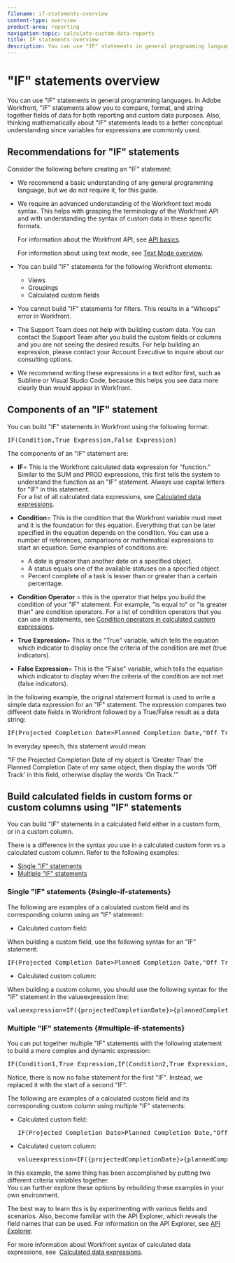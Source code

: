 ```yaml
---
filename: if-statements-overview
content-type: overview
product-area: reporting
navigation-topic: calculate-custom-data-reports
title: IF statements overview
description: You can use "IF" statements in general programming languages. In Adobe Workfront, "IF" statements allow you to compare, format, and string together fields of data for both reporting and custom data purposes. Also, thinking mathematically about "IF" statements leads to a better conceptual understanding since variables for expressions are commonly used.
---
```


# "IF" statements overview

You can use "IF" statements in general programming languages. In Adobe Workfront, "IF"&nbsp;statements allow you to compare, format, and string together fields of data for both reporting and custom data purposes. Also, thinking mathematically about "IF" statements leads to a better conceptual understanding since variables for expressions are commonly used.

## Recommendations for "IF" statements

Consider the following before creating an "IF" statement:

* We recommend a basic understanding of any general programming language, but we do not require it, for this guide.
* We require an advanced understanding of the Workfront text mode syntax. This helps with grasping the terminology of the Workfront API and with understanding the syntax of custom data in these specific formats.

  For information about the Workfront API, see [API basics](../../../wf-api/general/api-basics.md).

  For information about using text mode, see [Text Mode overview](../../../reports-and-dashboards/reports/text-mode/understand-text-mode.md).

* You can build "IF" statements for the following Workfront elements:

   * Views
   * Groupings
   * Calculated custom fields

* You cannot build "IF" statements for filters. This results in a “Whoops” error in Workfront.
* The Support Team does not help with building custom data. You can contact the Support Team after you build the custom fields or columns and you are not seeing the desired results.&nbsp;For help building an expression, please contact your Account Executive to inquire about our consulting options.
* We recommend writing these expressions in a text editor first, such as Sublime or Visual Studio Code, because this helps you see data more clearly than would appear in Workfront.

## Components of an "IF" statement

You can build "IF" statements in Workfront using the following format:&nbsp; 
<pre>IF(Condition,True Expression,False Expression)</pre>The components of an "IF" statement are:&nbsp;

* **IF**= This is the Workfront calculated data expression for “function.” Similar to the SUM and PROD expressions, this first tells the system to understand the function as an "IF" statement. Always use capital letters for "IF" in this statement.  
  For a list&nbsp;of all calculated data expressions, see [Calculated data expressions](../../../reports-and-dashboards/reports/calc-cstm-data-reports/calculated-data-expressions.md).

* **Condition**= This is the condition that the Workfront variable must meet and it is the foundation for this equation. Everything that can be later specified in the equation depends on the condition. You can use a number of references, comparisons or mathematical expressions to start an equation. Some examples of conditions are:

   * A date is greater than another date on a specified object.
   * A status equals one of the available statuses on a specified object.
   * Percent complete of a task is lesser than or greater than a certain percentage.&nbsp;

* **Condition Operator** = this is the operator that helps you build the condition of your "IF" statement. For example, "is equal to" or "is greater than" are condition operators. For a list of condition operators that you can use in statements, see [Condition operators in calculated custom expressions](../../../reports-and-dashboards/reports/calc-cstm-data-reports/condition-operators-calculated-custom-expressions.md). 

* **True**&nbsp;**Expression**= This is the "True" variable, which tells the equation which indicator to display once the criteria of the condition are met (true indicators).

* **False Expression**= This is the "False" variable, which tells the equation which indicator to display when the criteria of the condition are not met (false indicators).

In the following example, the original statement format is used to write a simple data expression for an "IF" statement. The expression compares two different date fields in Workfront followed by a True/False result as a data string:
<pre>IF(Projected Completion Date>Planned Completion Date,"Off Track","On Track")</pre>In everyday speech, this statement would mean:  
“IF the Projected Completion Date of my object is ‘Greater Than’ the Planned Completion Date of my same object, then display the words ‘Off Track’ in this field, otherwise display the words ‘On Track.’”

## Build calculated fields in custom forms or custom columns using "IF" statements

You can build "IF" statements in a calculated field either in a custom form, or in a custom column.&nbsp;

There is a difference in the syntax you use in a calculated custom form vs a calculated custom column. Refer to the following examples:&nbsp;

* [Single "IF" statements](#single-if-statements) 
* [Multiple "IF" statements](#multiple-if-statements)

### Single "IF" statements {#single-if-statements}

The following are examples of a calculated custom field and its corresponding column using an "IF" statement:&nbsp;

* Calculated custom field:&nbsp;

When building a custom field, use the following syntax for an "IF" statement:&nbsp;
<pre>IF(Projected Completion Date>Planned Completion Date,"Off Track","On Track")</pre>

* Calculated custom column:&nbsp;

When building a custom column, you should use the following syntax for the "IF" statement in the valueexpression line:
<pre>valueexpression=IF({projectedCompletionDate}>{plannedCompletionDate},"Off Track","On Track")</pre>

### Multiple "IF" statements {#multiple-if-statements}

You can put together multiple "IF" statements with the following statement to build a more complex and dynamic expression:&nbsp;  

<pre>IF(Condition1,True Expression,IF(Condition2,True Expression,False Expression))</pre>Notice, there is now no false statement for the first "IF". Instead, we replaced it with the start of a second "IF".

The following are examples of a calculated custom field and its corresponding custom column using multiple "IF" statements:

* Calculated custom field:  
  <pre>IF(Projected Completion Date>Planned Completion Date,"Off Track",IF(Planned Completion Date>Projected Completion Date,"Off Track","On Track"))</pre>

* Calculated custom column:  
  <pre>valueexpression=IF({projectedCompletionDate}>{plannedCompletionDate},"Off Track",IF({plannedCompletionDate}>{projectedCompletionDate},"Off Track","On Track"))</pre>

In this example, the same thing has been accomplished by putting two different criteria variables together.  
You can further explore these options by rebuilding these examples in your own environment.

The best way to learn this is by experimenting with various fields and scenarios.&nbsp;Also, become familiar with the API Explorer, which reveals the field names that can be used. For information on the API Explorer, see [API Explorer](../../../wf-api/general/api-explorer.md).

For more information about Workfront syntax of calculated data expressions, see&nbsp; [Calculated data expressions](../../../reports-and-dashboards/reports/calc-cstm-data-reports/calculated-data-expressions.md).
